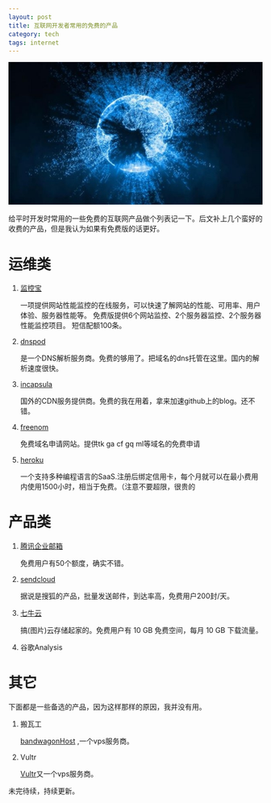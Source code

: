```yaml
---
layout: post
title: 互联网开发者常用的免费的产品
category: tech
tags: internet
---
```


![](/assets/img/internet.jpg)

给平时开发时常用的一些免费的互联网产品做个列表记一下。后文补上几个蛮好的收费的产品，但是我认为如果有免费版的话更好。

# 运维类

1. [监控宝][1]

    一项提供网站性能监控的在线服务，可以快速了解网站的性能、可用率、用户体验、服务器性能等。
    免费版提供6个网站监控、2个服务器监控、2个服务器性能监控项目。 短信配额100条。

1. [dnspod][2]

    是一个DNS解析服务商。免费的够用了。把域名的dns托管在这里。国内的解析速度很快。

1. [incapsula][3]   
    
    国外的CDN服务提供商。免费的我在用着，拿来加速github上的blog。还不错。
    
1. [freenom][4]
    
    免费域名申请网站。提供tk ga cf gq ml等域名的免费申请
    
1. [heroku][10]
    
    一个支持多种编程语言的SaaS.注册后绑定信用卡，每个月就可以在最小费用内使用1500小时，相当于免费。（注意不要超限，很贵的
    
# 产品类
    
1. [腾讯企业邮箱][6]
    
    免费用户有50个额度，确实不错。

1. [sendcloud][7]
    
    据说是搜狐的产品，批量发送邮件，到达率高，免费用户200封/天。

1. [七牛云][8]
    
    搞(图片)云存储起家的。免费用户有 10 GB 免费空间，每月 10 GB 下载流量。

1. 谷歌Analysis
    
# 其它

下面都是一些备选的产品，因为这样那样的原因，我并没有用。

1. 搬瓦工

    [bandwagonHost][5] ,一个vps服务商。
    
1. Vultr

    [Vultr][9]又一个vps服务商。
    
    
未完待续，持续更新。    

[1]: http://www.jiankongbao.com/
[2]: https://www.dnspod.cn
[3]: https://www.incapsula.com
[4]: https://my.freenom.com/
[5]: https://bwh1.net/index.php
[6]: http://exmail.qq.com
[7]: https://sendcloud.sohu.com/
[8]: http://www.qiniu.com/
[9]: https://my.vultr.com
[10]: https://www.heroku.com/
